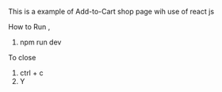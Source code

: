 This is a example of Add-to-Cart shop page wih use of react js

How to Run ,

1. npm run dev

To close

1. ctrl + c
2. Y

